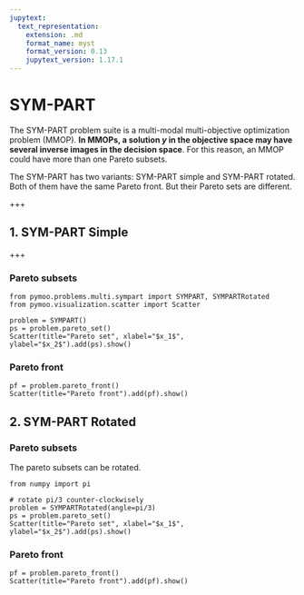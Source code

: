 ```yaml
---
jupytext:
  text_representation:
    extension: .md
    format_name: myst
    format_version: 0.13
    jupytext_version: 1.17.1
---
```


# SYM-PART

The SYM-PART <cite data-cite="sym_part"></cite> problem suite is a multi-modal multi-objective optimization problem (MMOP).
**In MMOPs, a solution $y$ in the objective space may have several inverse images in the decision space**.
For this reason, an MMOP could have more than one Pareto subsets.

The SYM-PART has two variants: SYM-PART simple and SYM-PART rotated. Both of them have the same Pareto front.
But their Pareto sets are different.

+++

## 1. SYM-PART Simple

+++

### Pareto subsets

```{code-cell} ipython3
from pymoo.problems.multi.sympart import SYMPART, SYMPARTRotated
from pymoo.visualization.scatter import Scatter

problem = SYMPART()
ps = problem.pareto_set()
Scatter(title="Pareto set", xlabel="$x_1$", ylabel="$x_2$").add(ps).show()
```

### Pareto front

```{code-cell} ipython3
pf = problem.pareto_front()
Scatter(title="Pareto front").add(pf).show()
```

## 2. SYM-PART Rotated
### Pareto subsets
The pareto subsets can be rotated.

```{code-cell} ipython3
from numpy import pi

# rotate pi/3 counter-clockwisely
problem = SYMPARTRotated(angle=pi/3)
ps = problem.pareto_set()
Scatter(title="Pareto set", xlabel="$x_1$", ylabel="$x_2$").add(ps).show()
```

### Pareto front

```{code-cell} ipython3
pf = problem.pareto_front()
Scatter(title="Pareto front").add(pf).show()
```
